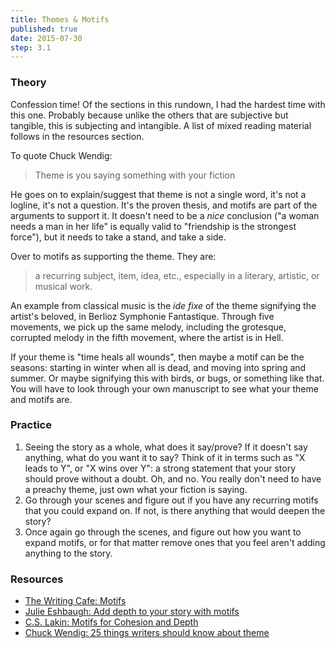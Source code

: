 ```yaml
---
title: Themes & Motifs
published: true
date: 2015-07-30
step: 3.1
---
```


### Theory

Confession time! Of the sections in this rundown, I had the hardest time with this one. Probably because unlike the others that are subjective but tangible, this is subjecting and intangible. A list of mixed reading material follows in the resources section.

To quote Chuck Wendig:

> Theme is you saying something with your fiction

He goes on to explain/suggest that theme is not a single word, it's not a logline, it's not a question. It's the proven thesis, and motifs are part of the arguments to support it. It doesn't need to be a *nice* conclusion ("a woman needs a man in her life" is equally valid to "friendship is the strongest force"), but it needs to take a stand, and take a side.

Over to motifs as supporting the theme. They are:

> a recurring subject, item, idea, etc., especially in a literary, artistic, or musical work.

An example from classical music is the *ide fixe* of the theme signifying the artist's beloved, in Berlioz Symphonie Fantastique. Through five movements, we pick up the same melody, including the grotesque, corrupted melody in the fifth movement, where the artist is in Hell.

If your theme is "time heals all wounds", then maybe a motif can be the seasons: starting in winter when all is dead, and moving into spring and summer. Or maybe signifying this with birds, or bugs, or something like that. You will have to look through your own manuscript to see what your theme and motifs are.

### Practice

1. Seeing the story as a whole, what does it say/prove? If it doesn't say anything, what do you want it to say? Think of it in terms such as "X leads to Y", or "X wins over Y": a strong statement that your story should prove without a doubt. Oh, and no. You really don't need to have a preachy theme, just own what your fiction is saying.
2. Go through your scenes and figure out if you have any recurring motifs that you could expand on. If not, is there anything that would deepen the story?
3. Once again go through the scenes, and figure out how you want to expand motifs, or for that matter remove ones that you feel aren't adding anything to the story.

### Resources

* [The Writing Cafe: Motifs](http://thewritingcafe.tumblr.com/post/57795408368/motifs)
* [Julie Eshbaugh: Add depth to your story with motifs](http://www.publishingcrawl.com/2012/06/11/add-depth-to-your-story-with-motifs/)
* [C.S. Lakin: Motifs for Cohesion and Depth](http://www.livewritethrive.com/2014/12/03/motifs-for-cohesion-and-depth/)
* [Chuck Wendig: 25 things writers should know about theme](http://terribleminds.com/ramble/2011/09/26/25-things-writers-should-know-about-theme/)
